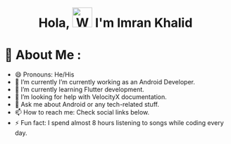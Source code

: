 <h1 align="center"> Hola, <img src="https://raw.githubusercontent.com/nixin72/nixin72/master/wave.gif" 
         alt="Waving hand animated gif"
         height="45"
         width="45" /> I'm Imran Khalid</h1>


# 💫 About Me :
- 😄 Pronouns: He/His
- 🔭 I’m currently I’m currently working as an Android Developer.
- 🌱 I’m currently learning Flutter development.
- 🤔 I’m looking for help with VelocityX documentation.
- 💬 Ask me about Android or any tech-related stuff.
- 📫 How to reach me: Check social links below.
- ⚡ Fun fact: I spend almost 8 hours listening to songs while coding every day.
